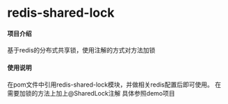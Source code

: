 # redis-shared-lock

#### 项目介绍
基于redis的分布式共享锁，使用注解的方式对方法加锁


#### 使用说明
在pom文件中引用redis-shared-lock模块，并做相关redis配置后即可使用。
在需要加锁的方法上加上@SharedLock注解
具体参照demo项目
